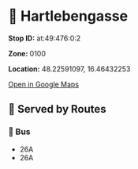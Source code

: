 # 🚉 Hartlebengasse


**Stop ID:** at:49:476:0:2

**Zone:** 0100

**Location:** 48.22591097, 16.46432253

[Open in Google Maps](https://www.google.com/maps?q=48.22591097,16.46432253)

## 🚆 Served by Routes

### 🚌 Bus
- 26A
- 26A